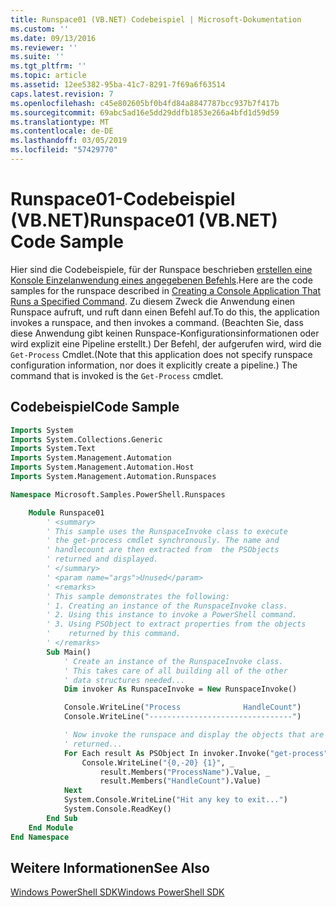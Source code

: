 ```yaml
---
title: Runspace01 (VB.NET) Codebeispiel | Microsoft-Dokumentation
ms.custom: ''
ms.date: 09/13/2016
ms.reviewer: ''
ms.suite: ''
ms.tgt_pltfrm: ''
ms.topic: article
ms.assetid: 12ee5382-95ba-41c7-8291-7f69a6f63514
caps.latest.revision: 7
ms.openlocfilehash: c45e802605bf0b4fd84a8847787bcc937b7f417b
ms.sourcegitcommit: 69abc5ad16e5dd29ddfb1853e266a4bfd1d59d59
ms.translationtype: MT
ms.contentlocale: de-DE
ms.lasthandoff: 03/05/2019
ms.locfileid: "57429770"
---
```

# <a name="runspace01-vbnet-code-sample"></a><span data-ttu-id="6b675-102">Runspace01-Codebeispiel (VB.NET)</span><span class="sxs-lookup"><span data-stu-id="6b675-102">Runspace01 (VB.NET) Code Sample</span></span>

<span data-ttu-id="6b675-103">Hier sind die Codebeispiele, für der Runspace beschrieben [erstellen eine Konsole Einzelanwendung eines angegebenen Befehls](http://msdn.microsoft.com/en-us/793a6570-a072-4799-840b-172f28ce620e).</span><span class="sxs-lookup"><span data-stu-id="6b675-103">Here are the code samples for the runspace described in [Creating a Console Application That Runs a Specified Command](http://msdn.microsoft.com/en-us/793a6570-a072-4799-840b-172f28ce620e).</span></span> <span data-ttu-id="6b675-104">Zu diesem Zweck die Anwendung einen Runspace aufruft, und ruft dann einen Befehl auf.</span><span class="sxs-lookup"><span data-stu-id="6b675-104">To do this, the application invokes a runspace, and then invokes a command.</span></span> <span data-ttu-id="6b675-105">(Beachten Sie, dass diese Anwendung gibt keinen Runspace-Konfigurationsinformationen oder wird explizit eine Pipeline erstellt.) Der Befehl, der aufgerufen wird, wird die `Get-Process` Cmdlet.</span><span class="sxs-lookup"><span data-stu-id="6b675-105">(Note that this application does not specify runspace configuration information, nor does it explicitly create a pipeline.) The command that is invoked is the `Get-Process` cmdlet.</span></span>

## <a name="code-sample"></a><span data-ttu-id="6b675-106">Codebeispiel</span><span class="sxs-lookup"><span data-stu-id="6b675-106">Code Sample</span></span>

```vb
Imports System
Imports System.Collections.Generic
Imports System.Text
Imports System.Management.Automation
Imports System.Management.Automation.Host
Imports System.Management.Automation.Runspaces

Namespace Microsoft.Samples.PowerShell.Runspaces

    Module Runspace01
        ' <summary>
        ' This sample uses the RunspaceInvoke class to execute
        ' the get-process cmdlet synchronously. The name and
        ' handlecount are then extracted from  the PSObjects
        ' returned and displayed.
        ' </summary>
        ' <param name="args">Unused</param>
        ' <remarks>
        ' This sample demonstrates the following:
        ' 1. Creating an instance of the RunspaceInvoke class.
        ' 2. Using this instance to invoke a PowerShell command.
        ' 3. Using PSObject to extract properties from the objects
        '    returned by this command.
        ' </remarks>
        Sub Main()
            ' Create an instance of the RunspaceInvoke class.
            ' This takes care of all building all of the other
            ' data structures needed...
            Dim invoker As RunspaceInvoke = New RunspaceInvoke()

            Console.WriteLine("Process              HandleCount")
            Console.WriteLine("--------------------------------")

            ' Now invoke the runspace and display the objects that are
            ' returned...
            For Each result As PSObject In invoker.Invoke("get-process")
                Console.WriteLine("{0,-20} {1}", _
                    result.Members("ProcessName").Value, _
                    result.Members("HandleCount").Value)
            Next
            System.Console.WriteLine("Hit any key to exit...")
            System.Console.ReadKey()
        End Sub
    End Module
End Namespace
```

<!-- TODO!!!: [!code-csharp[Runspace01.vb](../../powershell-sdk-samples/SDK-2.0/vb/Runspace01/Runspace01.vb#L09-L53 "Runspace01.vb")] -->

## <a name="see-also"></a><span data-ttu-id="6b675-107">Weitere Informationen</span><span class="sxs-lookup"><span data-stu-id="6b675-107">See Also</span></span>

[<span data-ttu-id="6b675-108">Windows PowerShell SDK</span><span class="sxs-lookup"><span data-stu-id="6b675-108">Windows PowerShell SDK</span></span>](../windows-powershell-reference.md)